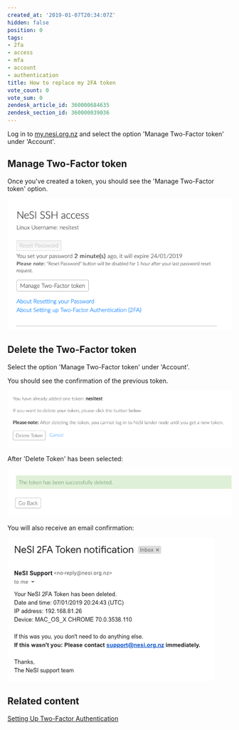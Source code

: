 ```yaml
---
created_at: '2019-01-07T20:34:07Z'
hidden: false
position: 0
tags:
- 2fa
- access
- mfa
- account
- authentication
title: How to replace my 2FA token
vote_count: 0
vote_sum: 0
zendesk_article_id: 360000684635
zendesk_section_id: 360000039036
---
```


Log in to [my.nesi.org.nz](https://my.nesi.org.nz) and select the option
'Manage Two-Factor token' under 'Account'.

## Manage Two-Factor token

Once you've created a token, you should see the 'Manage Two-Factor
token' option.

![image2018-10-26\_15-36-10.png](../../assets/images/How_to_replace_my_2FA_token.png)

## Delete the Two-Factor token

Select the option 'Manage Two-Factor token' under 'Account'.

You should see the confirmation of the previous token.

![confirm](../../assets/images/How_to_replace_my_2FA_token_0.png)

After 'Delete Token' has been selected:

![delete](../../assets/images/How_to_replace_my_2FA_token_1.png)

You will also receive an email confirmation:

![email](../../assets/images/How_to_replace_my_2FA_token_2.png)

## Related content

[Setting Up Two-Factor
Authentication](../../Getting_Started/Accessing_the_HPCs/Setting_Up_Two_Factor_Authentication.md)
